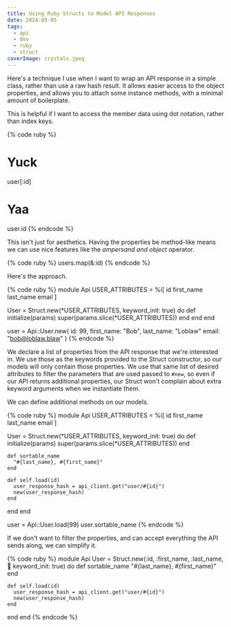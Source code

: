 ```yaml
---
title: Using Ruby Structs to Model API Responses
date: 2024-05-05
tags:
  - api
  - dev
  - ruby
  - struct
coverImage: crystals.jpeg
---
```


Here's a technique I use when I want to wrap an API response in a simple class, rather than use a raw hash result. It allows easier access to the object properties, and allows you to attach some instance methods, with a minimal amount of boilerplate.

This is helpful if I want to access the member data using dot notation, rather than index keys.

{% code ruby %}
# Yuck
user[:id]

# Yaa
user.id
{% endcode %}

This isn't just for aesthetics. Having the properties be method-like means we can use nice features like the _ampersand and object_ operator.

{% code ruby %}
users.map(&:id)
{% endcode %}

Here's the approach.

{% code ruby %}
module Api
  USER_ATTRIBUTES = %i[
    id
    first_name
    last_name
    email
  ]

  User = Struct.new(*USER_ATTRIBUTES, keyword_init: true) do
    def initialize(params)
      super(params.slice(*USER_ATTRIBUTES))
    end
  end
end

user = Api::User.new(
  id: 99,
  first_name: "Bob",
  last_name: "Loblaw"
  email: "bob@loblaw.blaw"
)
{% endcode %}

We declare a list of properties from the API response that we're interested in. We use those as the keywords provided to the Struct constructor, so our models will only contain those properties. We use that same list of desired attributes to filter the parameters that are used passed to `#new`, so even if our API returns additional properties, our Struct won't complain about extra keyword arguments when we instantiate them.

We can define additional methods on our models.

{% code ruby %}
module Api
  USER_ATTRIBUTES = %i[
    id
    first_name
    last_name
    email
  ]

  User = Struct.new(*USER_ATTRIBUTES, keyword_init: true) do
    def initialize(params)
      super(params.slice(*USER_ATTRIBUTES))
    end

    def sortable_name
      "#{last_name}, #{first_name}"
    end

    def self.load(id)
      user_response_hash = api_client.get("user/#{id}")
      new(user_response_hash)
    end
  end
end

user = Api::User.load(99)
user.sortable_name
{% endcode %}

If we don't want to filter the properties, and can accept everything the API sends along, we can simplify it.

{% code ruby %}
module Api
  User = Struct.new(:id, :first_name, :last_name, :email: keyword_init: true) do
    def sortable_name
      "#{last_name}, #{first_name}"
    end

    def self.load(id)
      user_response_hash = api_client.get("user/#{id}")
      new(user_response_hash)
    end
  end
end
{% endcode %}
